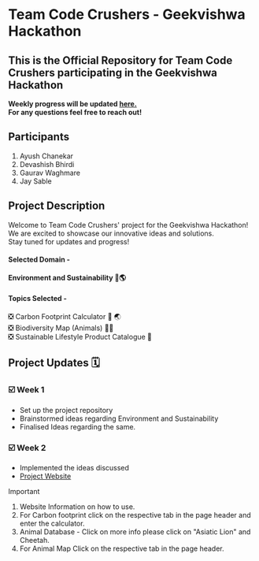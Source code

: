 # Team Code Crushers - Geekvishwa Hackathon

## This is the Official Repository for Team Code Crushers participating in the Geekvishwa Hackathon
**Weekly progress will be updated <a href="#project-updates">here.</a> <br>
For any questions feel free to reach out!**

## Participants

1. Ayush Chanekar
2. Devashish Bhirdi
3. Gaurav Waghmare
4. Jay Sable

## Project Description

Welcome to Team Code Crushers' project for the Geekvishwa Hackathon! <br>
We are excited to showcase our innovative ideas and solutions.  <br>
Stay tuned for updates and progress! <br>
#### Selected Domain - 
**Environment and Sustainability 🌿🌎**

#### Topics Selected - 
❎ Carbon Footprint Calculator 👣 🌏 <br>
❎ Biodiversity Map (Animals) 🦒🐅 <br>
❎ Sustainable Lifestyle Product Catalogue 👕 <br>



## Project Updates 🗓️

### ☑️ Week 1

- Set up the project repository
- Brainstormed ideas regarding Environment and Sustainability
- Finalised Ideas regarding the same.

### ☑️ Week 2

- Implemented the ideas discussed
- [Project Website](https://655a533ebac2d2640ee6b1ad--aesthetic-malabi-df483e.netlify.app/)

> [!Important]
> 1. Website Information on how to use.
> 2. For Carbon footprint click on the respective tab in the page header and enter the calculator.
> 3. Animal Database - Click on more info please click on "Asiatic Lion" and Cheetah.
> 4. For Animal Map Click on the respective tab in the page header.
